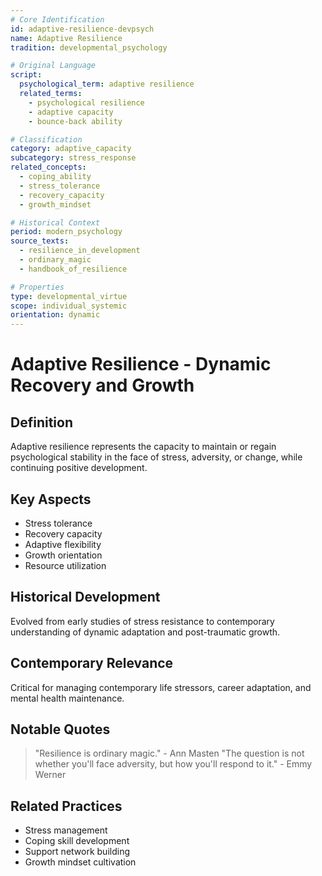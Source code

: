 ```yaml
---
# Core Identification
id: adaptive-resilience-devpsych
name: Adaptive Resilience
tradition: developmental_psychology

# Original Language
script:
  psychological_term: adaptive resilience
  related_terms:
    - psychological resilience
    - adaptive capacity
    - bounce-back ability

# Classification
category: adaptive_capacity
subcategory: stress_response
related_concepts:
  - coping_ability
  - stress_tolerance
  - recovery_capacity
  - growth_mindset

# Historical Context
period: modern_psychology
source_texts:
  - resilience_in_development
  - ordinary_magic
  - handbook_of_resilience

# Properties
type: developmental_virtue
scope: individual_systemic
orientation: dynamic
---
```


# Adaptive Resilience - Dynamic Recovery and Growth

## Definition
Adaptive resilience represents the capacity to maintain or regain psychological stability in the face of stress, adversity, or change, while continuing positive development.

## Key Aspects
- Stress tolerance
- Recovery capacity
- Adaptive flexibility
- Growth orientation
- Resource utilization

## Historical Development
Evolved from early studies of stress resistance to contemporary understanding of dynamic adaptation and post-traumatic growth.

## Contemporary Relevance
Critical for managing contemporary life stressors, career adaptation, and mental health maintenance.

## Notable Quotes
> "Resilience is ordinary magic." - Ann Masten
> "The question is not whether you'll face adversity, but how you'll respond to it." - Emmy Werner

## Related Practices
- Stress management
- Coping skill development
- Support network building
- Growth mindset cultivation